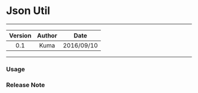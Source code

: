 # Json Util

---

| Version | Author | Date       |
|:-------:|:------:|:----------:|
| 0.1     | Kuma   | 2016/09/10 |

---

### Usage


### Release Note